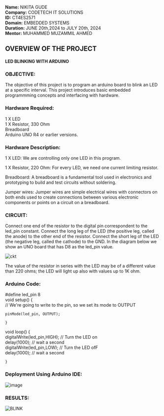 **Name:** NIKITA GUDE                                                                                                                                                          
**Company:** CODETECH IT SOLUTIONS                                                                                                                                                  
**ID:** CT4ES2571                                                                                                                                                               
**Domain:** EMBEDDED SYSTEMS                                                                                                                                                  
 **Duration:** JUNE 20th,2024 to JULY 20th, 2024                                                                                                                                 
 **Mentor:** MUHAMMED MUZAMMIL AHMED


## OVERVIEW OF THE PROJECT

#### LED BLINKING WITH ARDUINO

### OBJECTIVE:
The objective of this project is to program an arduino board to blink an LED at a specific interval. This project introduces basic embedded programmming concepts and interfacing with hardware.

### Hardware Required:

1 X LED                                                                                                                                                                                   
 1 X Resistor, 330 Ohm                                                                                                                                                             
Breadboard                                                                                                                                                                          
 Arduino UNO R4 or earlier versions.

### Hardware Description:

1 X LED: We are controlling only one LED in this program.

1 X Resistor, 220 Ohm: For every LED, we need one current limiting resistor.

Breadboard: A breadboard is a fundamental tool used in electronics and prototyping to build and test circuits without soldering.

Jumper wires: Jumper wires are simple electrical wires with connectors on both ends used to create connections between various electronic components or points on a circuit on a breadboard.

### CIRCUIT:
Connect one end of the resistor to the digital pin correspondent to the led_pin constant. Connect the long leg of the LED (the positive leg, called the anode) to the other end of the resistor. Connect the short leg of the LED (the negative leg, called the cathode) to the GND. In the diagram below we show an UNO board that has D8 as the led_pin value.


![ckt](https://github.com/Nikk1729/CODETECH-Task1/assets/123321525/aa764ef9-1b4d-463e-8e57-046664e7c7d2)

The value of the resistor in series with the LED may be of a different value than 220 ohms; the LED will light up also with values up to 1K ohm.

### Arduino Code:


#define led_pin 8                                                                                                                                                                      
void setup() {                                                                                                                                                                           
// We're going to write to the pin, so we set its mode to OUTPUT                                                                                                           
    
    pinMode(led_pin, OUTPUT);
    
    }
    
void loop() {                                                                                                                                                  
    digitalWrite(led_pin,HIGH); // Turn the LED on                                                                                                                             
    delay(1000); // wait a second                                                                                                                                
    digitalWrite(led_pin,LOW); // Turn the LED ofF                                                                                                                             
    delay(1000); // wait a second
    
    }

### Deployment Using Arduino IDE:
![image](https://github.com/Nikk1729/CODETECH-Task1/assets/123321525/f1881768-d44e-4f15-8615-2306c25fceb1)

### RESULTS:


![BLINK](https://github.com/Nikk1729/CODETECH-Task1/assets/123321525/b164aa6b-d159-4423-9a76-27991e527e4b)

